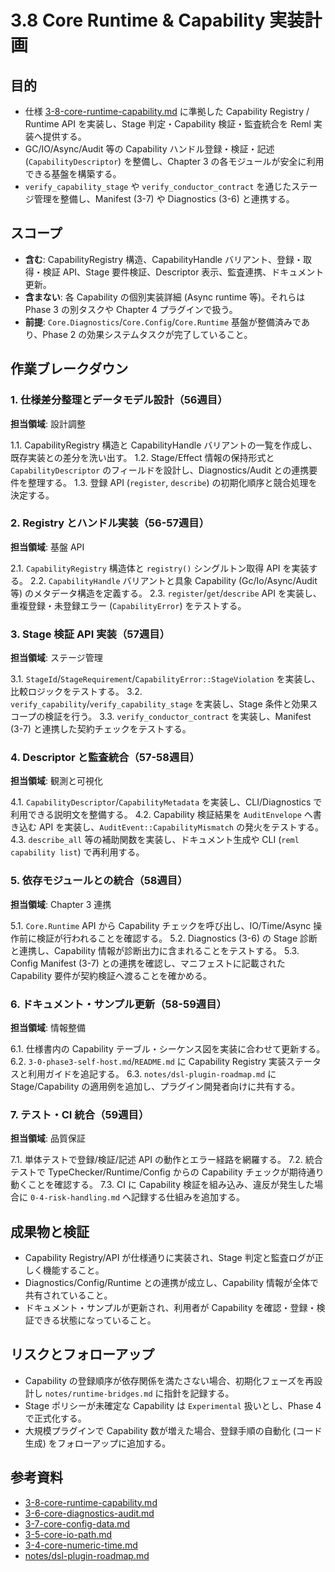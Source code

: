 # 3.8 Core Runtime & Capability 実装計画

## 目的
- 仕様 [3-8-core-runtime-capability.md](../../3-8-core-runtime-capability.md) に準拠した Capability Registry / Runtime API を実装し、Stage 判定・Capability 検証・監査統合を Reml 実装へ提供する。
- GC/IO/Async/Audit 等の Capability ハンドル登録・検証・記述 (`CapabilityDescriptor`) を整備し、Chapter 3 の各モジュールが安全に利用できる基盤を構築する。
- `verify_capability_stage` や `verify_conductor_contract` を通じたステージ管理を整備し、Manifest (3-7) や Diagnostics (3-6) と連携する。

## スコープ
- **含む**: CapabilityRegistry 構造、CapabilityHandle バリアント、登録・取得・検証 API、Stage 要件検証、Descriptor 表示、監査連携、ドキュメント更新。
- **含まない**: 各 Capability の個別実装詳細 (Async runtime 等)。それらは Phase 3 の別タスクや Chapter 4 プラグインで扱う。
- **前提**: `Core.Diagnostics`/`Core.Config`/`Core.Runtime` 基盤が整備済みであり、Phase 2 の効果システムタスクが完了していること。

## 作業ブレークダウン

### 1. 仕様差分整理とデータモデル設計（56週目）
**担当領域**: 設計調整

1.1. CapabilityRegistry 構造と CapabilityHandle バリアントの一覧を作成し、既存実装との差分を洗い出す。
1.2. Stage/Effect 情報の保持形式と `CapabilityDescriptor` のフィールドを設計し、Diagnostics/Audit との連携要件を整理する。
1.3. 登録 API (`register`, `describe`) の初期化順序と競合処理を決定する。

### 2. Registry とハンドル実装（56-57週目）
**担当領域**: 基盤 API

2.1. `CapabilityRegistry` 構造体と `registry()` シングルトン取得 API を実装する。
2.2. `CapabilityHandle` バリアントと具象 Capability (Gc/Io/Async/Audit 等) のメタデータ構造を定義する。
2.3. `register`/`get`/`describe` API を実装し、重複登録・未登録エラー (`CapabilityError`) をテストする。

### 3. Stage 検証 API 実装（57週目）
**担当領域**: ステージ管理

3.1. `StageId`/`StageRequirement`/`CapabilityError::StageViolation` を実装し、比較ロジックをテストする。
3.2. `verify_capability`/`verify_capability_stage` を実装し、Stage 条件と効果スコープの検証を行う。
3.3. `verify_conductor_contract` を実装し、Manifest (3-7) と連携した契約チェックをテストする。

### 4. Descriptor と監査統合（57-58週目）
**担当領域**: 観測と可視化

4.1. `CapabilityDescriptor`/`CapabilityMetadata` を実装し、CLI/Diagnostics で利用できる説明文を整備する。
4.2. Capability 検証結果を `AuditEnvelope` へ書き込む API を実装し、`AuditEvent::CapabilityMismatch` の発火をテストする。
4.3. `describe_all` 等の補助関数を実装し、ドキュメント生成や CLI (`reml capability list`) で再利用する。

### 5. 依存モジュールとの統合（58週目）
**担当領域**: Chapter 3 連携

5.1. `Core.Runtime` API から Capability チェックを呼び出し、IO/Time/Async 操作前に検証が行われることを確認する。
5.2. Diagnostics (3-6) の Stage 診断と連携し、Capability 情報が診断出力に含まれることをテストする。
5.3. Config Manifest (3-7) との連携を確認し、マニフェストに記載された Capability 要件が契約検証へ渡ることを確かめる。

### 6. ドキュメント・サンプル更新（58-59週目）
**担当領域**: 情報整備

6.1. 仕様書内の Capability テーブル・シーケンス図を実装に合わせて更新する。
6.2. `3-0-phase3-self-host.md`/`README.md` に Capability Registry 実装ステータスと利用ガイドを追記する。
6.3. `notes/dsl-plugin-roadmap.md` に Stage/Capability の適用例を追加し、プラグイン開発者向けに共有する。

### 7. テスト・CI 統合（59週目）
**担当領域**: 品質保証

7.1. 単体テストで登録/検証/記述 API の動作とエラー経路を網羅する。
7.2. 統合テストで TypeChecker/Runtime/Config からの Capability チェックが期待通り動くことを確認する。
7.3. CI に Capability 検証を組み込み、違反が発生した場合に `0-4-risk-handling.md` へ記録する仕組みを追加する。

## 成果物と検証
- Capability Registry/API が仕様通りに実装され、Stage 判定と監査ログが正しく機能すること。
- Diagnostics/Config/Runtime との連携が成立し、Capability 情報が全体で共有されていること。
- ドキュメント・サンプルが更新され、利用者が Capability を確認・登録・検証できる状態になっていること。

## リスクとフォローアップ
- Capability の登録順序が依存関係を満たさない場合、初期化フェーズを再設計し `notes/runtime-bridges.md` に指針を記録する。
- Stage ポリシーが未確定な Capability は `Experimental` 扱いとし、Phase 4 で正式化する。
- 大規模プラグインで Capability 数が増えた場合、登録手順の自動化 (コード生成) をフォローアップに追加する。

## 参考資料
- [3-8-core-runtime-capability.md](../../3-8-core-runtime-capability.md)
- [3-6-core-diagnostics-audit.md](../../3-6-core-diagnostics-audit.md)
- [3-7-core-config-data.md](../../3-7-core-config-data.md)
- [3-5-core-io-path.md](../../3-5-core-io-path.md)
- [3-4-core-numeric-time.md](../../3-4-core-numeric-time.md)
- [notes/dsl-plugin-roadmap.md](../../notes/dsl-plugin-roadmap.md)
